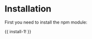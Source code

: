 <!-- ======================================================================
--- Search engine
title:          Installation
keywords:       installation
description:    Installation of the NgTranslation package.
--- Menu system
order:          10
text:           Installation
hidden:         false
umbel:          false
--- Page properties
id:             
document:       
layout:         layout-2-left
$-left:         #side-menu
searchable:     true
--- Side menu
side-menu-root:     /translation
side-menu-header:   Translation
side-menu-top:      
side-menu-depth:    2
======================================================================= -->

# Installation

First you need to install the npm module:

{{ install-1! }}
